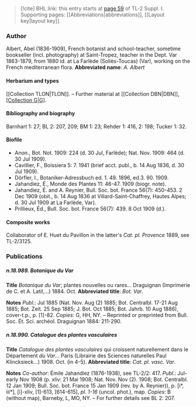 > [!cite] BHL link: this entry starts at [page 59](https://www.biodiversitylibrary.org/page/33264748) of TL-2 Suppl. I.
> Supporting pages: [[Abbreviations|abbreviations]], [[Layout key|layout key]].

### Author

Albert, Abel (1836-1909), French botanist and school-teacher, sometime bookseller (incl. photography) at Saint-Tropez, teacher in the Dept. Var 1863-1879, from 1880 id. at La Farlède (Soliès-Toucas) (Var), working on the French mediterranean flora. 
**Abbreviated name**: *A. Albert*

#### Herbarium and types

[[Collection TLON|TLON]]. – Further material at [[Collection DBN|DBN]], [[Collection G|G]](50).

#### Bibliography and biography

Barnhart 1: 27; BL 2: 207, 209; BM 1: 23; Rehder 1: 416, 2: 198; Tucker 1: 32.

#### Biofile

- Anon., Bot. Not. 1909: 224 (d. 30 Jul, Farlède); Nat. Nov. 1909: 464 (d. 30 Jul 1909).
- Cavillier, F., Boissiera 5: 7. 1941 (brief acct. publ., b. 14 Aug 1836, d. 30 Jul 1909).
- Dörfler, I., Botaniker-Adressbuch ed. 1. 49. 1896, ed.3. 90. 1909.
- Jahandiez, É., Monde des Plantes 11: 46-47. 1909 (biogr. note).
- Jahandiez, É. and A. Reynier, Bull. Soc. bot. France 56(7): 450-453. 2 Dec 1909 (obit., b. 14 Aug 1836 at Villard-Saint-Chaffrey, Hautes Alpes; d. 30 Jul 1909 at La Farlède, Var).
- Prillieux, Éd., Bull. Soc. bot. France 56(7): 439. 8 Oct 1909 (d.).

#### Composite works

Collaborator of E. Huet du Pavillon in the latter's *Cat. pl. Provence* 1889, see TL-2/3125.

### Publications

##### n.18.989. Botanique du Var

**Title**
*Botanique du Var*; plantes nouvelles ou rares... Draguignan (Imprimerie de C. et A. Latil,...) 1884. Oct.
**Abbreviated title**: *Bot. Var*.

**Notes**
*Publ*.: Jul 1885 (Nat. Nov. Aug (2) 1885; Bot. Centralbl. 17-21 Aug 1885; Bot. Zeit. 25 Sep 1885; J. Bot. Oct 1885; Bot. Jahrb. 10 Aug 1886), cover-t.p., p. \[1\]-82. *Copies*: G, HH, NY. – Reprinted or preprinted from Bull. Soc. Ét. Sci. archéol. Draguignan 1884: 211-290.

##### n.18.990. Catalogue des plantes vasculaires

**Title**
*Catalogue des plantes vasculaires* qui croissent naturellement dans le Département *du Var*... Paris (Librairie des Sciences naturelles Paul Klincksieck...) 1908. Oct. (in 4-5).
**Abbreviated title**: *Cat. pl. vasc. Var*.

**Notes**
*Co-author*: Émile Jahandiez (1876-1938), see TL-2/2: 417.
*Publ*.: Jul-early Nov 1908 (p. xliv: 21 Mai 1908; Nat. Nov. Nov (2). 1908; Bot. Centralbl. 12 Jan 1909; Bull. Soc. bot. France 15 Jan 1909 (rev. by A. Reynier)), p. \[i\*, iii\*\], \[i\]-xliv, \[1\]-613, \[614-615\], *pl. 1-16* (uncol. phot.), map. *Copies*: B (without map), Barneby, L, MO, NY. – For further details see BL 2: 207.

